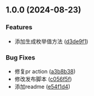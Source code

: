 ## 1.0.0 (2024-08-23)


### Features

* 添加生成枚举值方法 ([d3de9f1](https://github.com/gexin1/js-enum-lib/commit/d3de9f16274192536dc4dd30dc92aab66f028642))


### Bug Fixes

* 修复pr action ([a3b8b38](https://github.com/gexin1/js-enum-lib/commit/a3b8b38a4c127979dbd06d1e3c7ceff7cd2382ba))
* 修改发布脚本 ([c056f5f](https://github.com/gexin1/js-enum-lib/commit/c056f5fa4f7c9a4faab391df4977591252194315))
* 添加readme ([e54f1d4](https://github.com/gexin1/js-enum-lib/commit/e54f1d4835d420ccaed5ade1b9a08b0e46154953))
